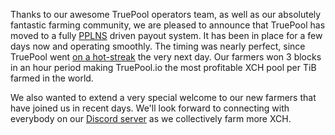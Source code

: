 
Thanks to our awesome TruePool operators team, as well as our absolutely fantastic farming community, we are pleased to announce that TruePool has moved to a fully [PPLNS](https://coinguides.org/pps-vs-pplns/) driven payout system. It has been in place for a few days now and operating smoothly. The timing was nearly perfect, since TruePool went [on a hot-streak](https://truepool.io/news/update-2021-09-01) the very next day. Our farmers won 3 blocks in an hour period making TruePool.io the most profitable XCH pool per TiB farmed in the world.

We also wanted to extend a very special welcome to our new farmers that have joined us in recent days. We'll look forward to connecting with everybody on our [Discord server](https://discord.com/invite/hWwAfGFyBz) as we collectively farm more XCH.
